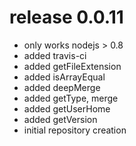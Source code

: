 # release 0.0.11
 * only works nodejs > 0.8
 * added travis-ci
 * added getFileExtension
 * added isArrayEqual
 * added deepMerge
 * added getType, merge
 * added getUserHome
 * added getVersion
 * initial repository creation
